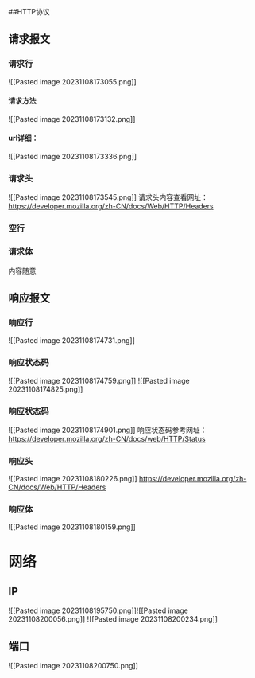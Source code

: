 ##HTTP协议
## 请求报文
###  请求行
![[Pasted image 20231108173055.png]]
#### 请求方法
![[Pasted image 20231108173132.png]]
#### url详细：
![[Pasted image 20231108173336.png]]
### 请求头
![[Pasted image 20231108173545.png]]
请求头内容查看网址：
https://developer.mozilla.org/zh-CN/docs/Web/HTTP/Headers
### 空行
### 请求体
内容随意
## 响应报文
### 响应行
![[Pasted image 20231108174731.png]]
### 响应状态码
![[Pasted image 20231108174759.png]]
![[Pasted image 20231108174825.png]]
### 响应状态码
![[Pasted image 20231108174901.png]]
响应状态码参考网址：
https://developer.mozilla.org/zh-CN/docs/web/HTTP/Status
### 响应头
![[Pasted image 20231108180226.png]]
https://developer.mozilla.org/zh-CN/docs/Web/HTTP/Headers
### 响应体
![[Pasted image 20231108180159.png]]

# 网络
## IP
![[Pasted image 20231108195750.png]]![[Pasted image 20231108200056.png]]
![[Pasted image 20231108200234.png]]
## 端口
![[Pasted image 20231108200750.png]]